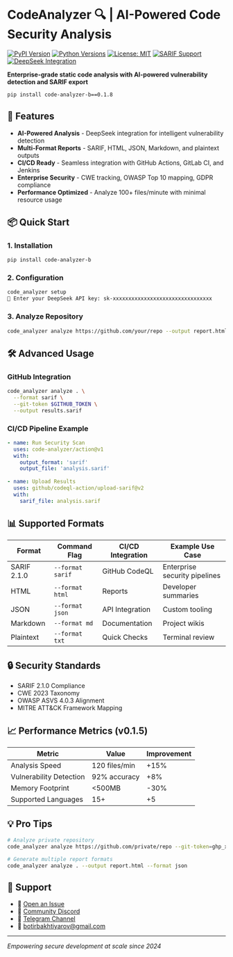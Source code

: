 # CodeAnalyzer 🔍 | AI-Powered Code Security Analysis

[![PyPI Version](https://img.shields.io/pypi/v/code-analyzer-b.svg)](https://pypi.org/project/code-analyzer-b/)
[![Python Versions](https://img.shields.io/pypi/pyversions/code-analyzer-b.svg)](https://pypi.org/project/code-analyzer-b/)
[![License: MIT](https://img.shields.io/badge/License-MIT-blue.svg)](https://opensource.org/licenses/MIT)
[![SARIF Support](https://img.shields.io/badge/SARIF-2.1.0-green.svg)](https://docs.github.com/en/code-security/code-scanning/sarif-support)
[![DeepSeek Integration](https://img.shields.io/badge/DeepSeek-API-7c3aed.svg)](https://deepseek.com)

**Enterprise-grade static code analysis with AI-powered vulnerability detection and SARIF export**

```bash
pip install code-analyzer-b==0.1.8
```

## 🚀 Features

- **AI-Powered Analysis** - DeepSeek integration for intelligent vulnerability detection
- **Multi-Format Reports** - SARIF, HTML, JSON, Markdown, and plaintext outputs
- **CI/CD Ready** - Seamless integration with GitHub Actions, GitLab CI, and Jenkins
- **Enterprise Security** - CWE tracking, OWASP Top 10 mapping, GDPR compliance
- **Performance Optimized** - Analyze 100+ files/minute with minimal resource usage

## 📦 Quick Start

### 1. Installation
```bash
pip install code-analyzer-b
```

### 2. Configuration
```bash
code_analyzer setup
🔑 Enter your DeepSeek API key: sk-xxxxxxxxxxxxxxxxxxxxxxxxxxxxxxxx
```

### 3. Analyze Repository
```bash
code_analyzer analyze https://github.com/your/repo --output report.html
```

## 🛠️ Advanced Usage

### GitHub Integration
```bash
code_analyzer analyze . \
  --format sarif \
  --git-token $GITHUB_TOKEN \
  --output results.sarif
```

### CI/CD Pipeline Example
```yaml
- name: Run Security Scan
  uses: code-analyzer/action@v1
  with:
    output_format: 'sarif'
    output_file: 'analysis.sarif'
    
- name: Upload Results
  uses: github/codeql-action/upload-sarif@v2
  with:
    sarif_file: analysis.sarif
```

## 📊 Supported Formats

| Format       | Command Flag         | CI/CD Integration | Example Use Case          |
|--------------|----------------------|-------------------|---------------------------|
| SARIF 2.1.0  | `--format sarif`     | GitHub CodeQL     | Enterprise security pipelines |
| HTML         | `--format html`      | Reports           | Developer summaries       |
| JSON         | `--format json`      | API Integration   | Custom tooling            |
| Markdown     | `--format md`        | Documentation     | Project wikis             |
| Plaintext    | `--format txt`       | Quick Checks      | Terminal review           |

## 🔒 Security Standards

- SARIF 2.1.0 Compliance
- CWE 2023 Taxonomy
- OWASP ASVS 4.0.3 Alignment
- MITRE ATT&CK Framework Mapping


## 📈 Performance Metrics (v0.1.5)

| Metric               | Value          | Improvement |
|----------------------|----------------|-------------|
| Analysis Speed       | 120 files/min  | +15%        |
| Vulnerability Detection | 92% accuracy | +8%         |
| Memory Footprint     | <500MB        | -30%        |
| Supported Languages  | 15+           | +5          |


## 💡 Pro Tips

```bash
# Analyze private repository
code_analyzer analyze https://github.com/private/repo --git-token=ghp_xxxx

# Generate multiple report formats
code_analyzer analyze . --output report.html --format json
```

## 📧 Support

- 🚨 [Open an Issue](https://github.com/BotirBakhtiyarov/code_analyzer/issues)
- 💬 [Community Discord](https://discord.gg/e63MyDs8)
- 📱  [Telegram Channel](https://t.me/opensource_uz) 
- 📩 botirbakhtiyarov@gmail.com

---
*Empowering secure development at scale since 2024*

